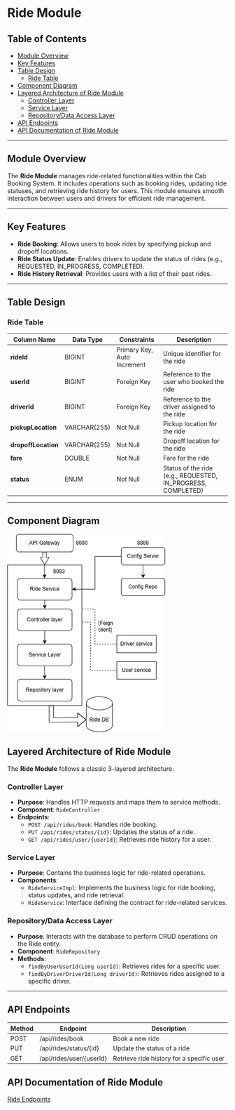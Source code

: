 # Ride Module

## Table of Contents
- [Module Overview](#module-overview)
- [Key Features](#key-features)
- [Table Design](#table-design)
    - [Ride Table](#ride-table)
- [Component Diagram](#component-diagram)
- [Layered Architecture of Ride Module](#layered-architecture-of-ride-module)
    - [Controller Layer](#controller-layer)
    - [Service Layer](#service-layer)
    - [Repository/Data Access Layer](#repositorydata-access-layer)
- [API Endpoints](#api-endpoints)
- [API Documentation of Ride Module](#api-documentation-of-ride-module)
---

## Module Overview

The **Ride Module** manages ride-related functionalities within the Cab Booking System. It includes operations such as booking rides, updating ride statuses, and retrieving ride history for users. This module ensures smooth interaction between users and drivers for efficient ride management.

---

## Key Features
- **Ride Booking**: Allows users to book rides by specifying pickup and dropoff locations.
- **Ride Status Update**: Enables drivers to update the status of rides (e.g., REQUESTED, IN_PROGRESS, COMPLETED).
- **Ride History Retrieval**: Provides users with a list of their past rides.

---

## Table Design

### Ride Table
| Column Name        | Data Type         | Constraints                  | Description                                 |
|--------------------|-------------------|------------------------------|---------------------------------------------|
| **rideId**         | BIGINT            | Primary Key, Auto Increment  | Unique identifier for the ride              |
| **userId**         | BIGINT            | Foreign Key                  | Reference to the user who booked the ride   |
| **driverId**       | BIGINT            | Foreign Key                  | Reference to the driver assigned to the ride|
| **pickupLocation** | VARCHAR(255)      | Not Null                     | Pickup location for the ride                |
| **dropoffLocation**| VARCHAR(255)      | Not Null                     | Dropoff location for the ride               |
| **fare**           | DOUBLE            | Not Null                     | Fare for the ride                           |
| **status**         | ENUM              | Not Null                     | Status of the ride (e.g., REQUESTED, IN_PROGRESS, COMPLETED) |

---

## Component Diagram
![Ride component diagram](./component/ride.png)

    
## Layered Architecture of Ride Module

The **Ride Module** follows a classic 3-layered architecture:

### Controller Layer
- **Purpose**: Handles HTTP requests and maps them to service methods.
- **Component**: `RideController`
- **Endpoints**:
    - `POST /api/rides/book`: Handles ride booking.
    - `PUT /api/rides/status/{id}`: Updates the status of a ride.
    - `GET /api/rides/user/{userId}`: Retrieves ride history for a user.

### Service Layer
- **Purpose**: Contains the business logic for ride-related operations.
- **Components**:
    - `RideServiceImpl`: Implements the business logic for ride booking, status updates, and ride retrieval.
    - `RideService`: Interface defining the contract for ride-related services.

### Repository/Data Access Layer
- **Purpose**: Interacts with the database to perform CRUD operations on the Ride entity.
- **Component**: `RideRepository`
- **Methods**:
    - `findByUserUserId(Long userId)`: Retrieves rides for a specific user.
    - `findByDriverDriverId(Long driverId)`: Retrieves rides assigned to a specific driver.

---

## API Endpoints

| Method | Endpoint                      | Description                                 |
|--------|-------------------------------|---------------------------------------------|
| POST   | /api/rides/book               | Book a new ride                             |
| PUT    | /api/rides/status/{id}        | Update the status of a ride                 |
| GET    | /api/rides/user/{userId}      | Retrieve ride history for a specific user   |


## API Documentation of Ride Module

 [Ride Endpoints](../API_documentation/Ride.md)
